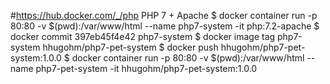 #https://hub.docker.com/_/php
PHP 7 + Apache 
$ docker container run -p 80:80 -v $(pwd):/var/www/html --name php7-system -it php:7.2-apache
$ docker commit  397eb45f4e42 php7-system
$ docker image tag php7-system hhugohm/php7-pet-system
$ docker push hhugohm/php7-pet-system:1.0.0
$ docker container run -p 80:80 -v $(pwd):/var/www/html --name php7-pet-system -it hhugohm/php7-pet-system:1.0.0
